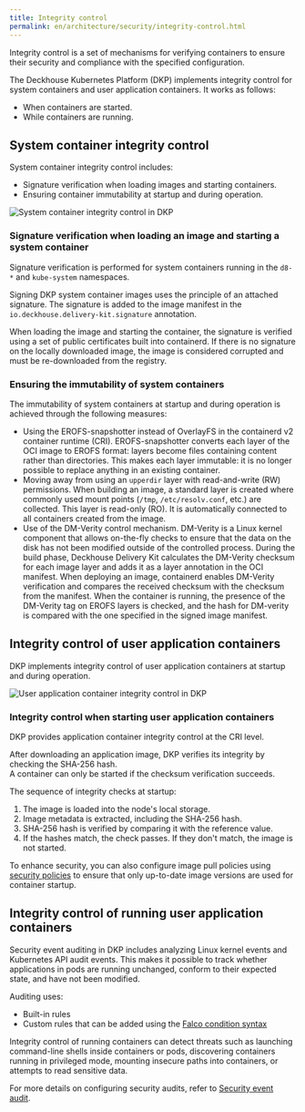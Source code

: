 ```yaml
---
title: Integrity control
permalink: en/architecture/security/integrity-control.html
---
```


Integrity control is a set of mechanisms for verifying containers to ensure their security
and compliance with the specified configuration.

The Deckhouse Kubernetes Platform (DKP) implements integrity control for system containers and user application containers. It works as follows:

- When containers are started.
- While containers are running.

## System container integrity control

System container integrity control includes:

- Signature verification when loading images and starting containers.
- Ensuring container immutability at startup and during operation.

![System container integrity control in DKP](../../images/architecture/security/integrity-control-system-applications-en.png)

### Signature verification when loading an image and starting a system container

Signature verification is performed for system containers running in the `d8-*` and `kube-system` namespaces.

Signing DKP system container images uses the principle of an attached signature. The signature is added to the image manifest in the `io.deckhouse.delivery-kit.signature` annotation.

When loading the image and starting the container, the signature is verified using a set of public certificates built into containerd. If there is no signature on the locally downloaded image, the image is considered corrupted and must be re-downloaded from the registry.

### Ensuring the immutability of system containers

The immutability of system containers at startup and during operation is achieved through the following measures:

- Using the EROFS-snapshotter instead of OverlayFS in the containerd v2 container runtime (CRI). EROFS-snapshotter converts each layer of the OCI image to EROFS format: layers become files containing content rather than directories. This makes each layer immutable: it is no longer possible to replace anything in an existing container.
- Moving away from using an `upperdir` layer with read-and-write (RW) permissions. When building an image, a standard layer is created where commonly used mount points (`/tmp`, `/etc/resolv.conf`, etc.) are collected. This layer is read-only (RO). It is automatically connected to all containers created from the image.
- Use of the DM-Verity control mechanism. DM-Verity is a Linux kernel component that allows on-the-fly checks to ensure that the data on the disk has not been modified outside of the controlled process. During the build phase, Deckhouse Delivery Kit calculates the DM-Verity checksum for each image layer and adds it as a layer annotation in the OCI manifest.
When deploying an image, containerd enables DM-Verity verification and compares the received checksum with the checksum from the manifest. When the container is running, the presence of the DM-Verity tag on EROFS layers is checked, and the hash for DM-verity is compared with the one specified in the signed image manifest.

## Integrity control of user application containers

DKP implements integrity control of user application containers at startup and during operation.

![User application container integrity control in DKP](../../images/architecture/security/integrity-control-user-applications-en.png)

### Integrity control when starting user application containers

DKP provides application container integrity control at the CRI level.

After downloading an application image, DKP verifies its integrity by checking the SHA-256 hash.  
A container can only be started if the checksum verification succeeds.

The sequence of integrity checks at startup:

1. The image is loaded into the node's local storage.
1. Image metadata is extracted, including the SHA-256 hash.
1. SHA-256 hash is verified by comparing it with the reference value.
1. If the hashes match, the check passes. If they don't match, the image is not started.

To enhance security, you can also configure image pull policies
using [security policies](../../admin/configuration/security/policies.html) to ensure
that only up-to-date image versions are used for container startup.

## Integrity control of running user application containers

Security event auditing in DKP includes analyzing Linux kernel events and Kubernetes API audit events.
This makes it possible to track whether applications in pods are running unchanged, conform to their expected state,
and have not been modified.

Auditing uses:

- Built-in rules
- Custom rules that can be added using the [Falco condition syntax](https://falco.org/docs/concepts/rules/conditions/)

Integrity control of running containers can detect threats such as launching command-line shells inside containers or pods,
discovering containers running in privileged mode, mounting insecure paths into containers, or attempts to read sensitive data.

For more details on configuring security audits, refer to [Security event audit](../../admin/configuration/security/events/runtime-audit.html).
